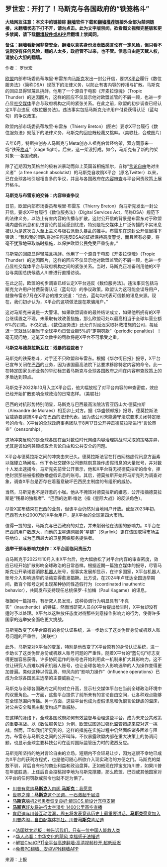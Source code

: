  <!-- 面包屑导航 --> <h2>罗世宏：开打了！马斯克与各国政府的“铁笼格斗”</h2> <p class="notice"><b>大陆网友注意：本文中的链接除 <a href="https://github.com/bannedbook/fanqiang" >翻墙</a>软件下载和<a href="https://github.com/killgcd/justmysocks/blob/master/README.md">翻墙推荐</a>链接外全部为禁网链接，未翻墙状态下打不开，请勿点击。此为文字版禁闻，欲看图文视频完整版和更多禁闻，请下载<a href="https://github.com/bannedbook/fanqiang">翻墙软件或APP</a>后翻墙上禁闻网。</p><p>备注：翻墙看新闻非常安全，翻墙以真实身份发表敏感言论有一定风险，但只看不说则没有任何风险，翻的人太多，政府管不过来，也不管。信息自由是天赋人权，请放心大胆的翻墙。</b></p>  <div class="entry"> <p>作者： 罗世宏</p> <p id="summary"><a href="https://www.bannedbook.org/bnews/tag/%e6%ac%a7%e7%9b%9f/" class="st_tag internal_tag" rel="tag" title="标签 欧盟 下的日志">欧盟</a>内部市场委员蒂埃里·布雷东向<a href="https://www.bannedbook.org/bnews/tag/%E9%A9%AC%E6%96%AF%E5%85%8B/" class="st_tag internal_tag" rel="tag" title="标签 马斯克 下的日志">马斯克</a>发出一封公开信，要求<a href="https://www.bannedbook.org/bnews/tag/x%e5%b9%b3%e5%8f%b0/" class="st_tag internal_tag" rel="tag" title="标签 X平台 下的日志">X平台</a>履行《数位服务法》（简称DSA）规范下的法律义务，以防止有害内容的传播与扩散。马斯克的回应显得轻蔑且挑衅。他用了一个源自于电影《开麦拉惊魂》（Tropic Thunder）的迷因图片，这样的回应不仅显示他对欧盟监管的不屑一顾，也进一步凸显<a href="https://www.bannedbook.org/bnews/tag/%e7%a4%be%e4%ba%a4%e5%aa%92%e4%bd%93/" class="st_tag internal_tag" rel="tag" title="标签 社交媒体 下的日志">社交媒体</a>平台与政府机构之间的紧张关系。在此之前，欧盟的初步调查已经认定X平台违反《数位服务法》。违法事实包括马斯克允许用户付费获得认证（蓝勾勾）的争议政策。</p> <p id="conimg">欧盟内部市场委员蒂埃里·布雷东（Thierry Breton）(图右）要求X平台履行《数位服务法》规范下的法律义务，马斯克的回应既轻蔑又挑衅。（美联社，合成图片）</p> <p>去年6月，特斯拉创办人马斯克与Meta创办人祖克伯曾经约架，双方同意来一场“铁笼<a href="https://www.bannedbook.org/bnews/tag/%E6%A0%BC%E6%96%97/" class="st_tag internal_tag" rel="tag" title="标签 格斗 下的日志">格斗</a>”（cage fight）。后来，这一架没打成。如今，马斯克有了新的约架对象──各国政府。</p> <p>除了近期因为英格兰的极右派暴动而卯上英国首相施凯尔，自称“<a href="https://www.bannedbook.org/bnews/tag/%e8%a8%80%e8%ae%ba%e8%87%aa%e7%94%b1/" class="st_tag internal_tag" rel="tag" title="标签 言论自由 下的日志">言论自由</a>绝对主义者”（a free speech absolutist）的马斯克自收购X平台（原名Twitter）以来，已在全球各地引起相当多的争议，并且与各国政府在<a href="https://www.bannedbook.org/bnews/tag/%e5%86%85%e5%ae%b9%e5%ae%a1%e6%9f%a5/" class="st_tag internal_tag" rel="tag" title="标签 内容审查 下的日志">内容审查</a>与平台问责政策上展开格斗。</p> <p><strong>马斯克与布雷东的交锋：内容审查争议</strong></p> <p>日前，欧盟内部市场委员蒂埃里·布雷东（Thierry Breton）向马斯克发出一封公开信，要求X平台履行《数位服务法》（Digital Services Act，简称DSA）规范下的法律义务，以防止有害内容的传播与扩散。这封公开信的背景是布雷东对于欧盟境内虚假讯息和仇恨言论的蔓延感到忧虑，特别是社交媒体上广泛传播的不实讯息被认为是这次白人至上主义与极右派街头暴乱的推手。布雷东在这封公开信里撂下狠话：“我和我的团队将对任何违反DSA的证据保持高度警觉，而且若有必要，将毫不犹豫地采取临时措施，以保护欧盟公民免受严重伤害。”</p>  <p>马斯克的回应显得轻蔑且挑衅。他用了一个源自于电影《开麦拉惊魂》（Tropic Thunder）的迷因图片，这样的回应不仅显示他对欧盟监管的不屑一顾，也进一步凸显社交媒体平台与政府机构之间的紧张关系。当时，马斯克正准备利用他的X平台与美国总统候选人川普进行直播访谈。</p> <p>在此之前，欧盟的初步调查已经认定X平台违反《数位服务法》。违法事实包括马斯克允许用户付费获得认证（蓝勾勾）的争议政策。欧盟认为这可能会误导用户，就像布雷东7月在X平台的推文说道：“过去，蓝勾勾代表可信赖的讯息来源。现在，我们初步认为，X平台的这项做法是在欺骗用户。”</p> <p>这对马斯克来说是一大警讯。如果欧盟调查的最终结论成立，如果他所拥有的X平台继续置之不理，未采取有效改善措施，那么欧盟可处以最高相当于全球年营业额6%的罚款。不仅如此，《数位服务法》还允许对延迟采取补救措施的公司，每延迟一天就处以相当于全球平均日营业额5%的“定期罚款”（periodic penalties）！毫无疑问地，这笔天文数字的罚款将是X平台不可承受之重。</p> <p><strong>马斯克与德莫拉斯互杠：残暴的独裁者？</strong></p> <p>马斯克的铁笼格斗，对手还不只欧盟和布雷东。根据《华尔街日报》报导，X平台已宣布关闭在<a href="https://www.bannedbook.org/bnews/tag/%e5%b7%b4%e8%a5%bf/" class="st_tag internal_tag" rel="tag" title="标签 巴西 下的日志">巴西</a>的业务，因为该国最高法院下达要求移除特定内容的命令。此一在特定国家关闭业务的举动标志着马斯克与全球各国政府之间在内容审查政策上的矛盾达到顶点。</p> <p>马斯克于2022年10月入主X平台后，他大幅放松了对平台内容的审查密度，效应已经开始扩散影响全球政治的日常态样。（美联社）</p> <p>巴西的对抗形势特别明显，马斯克与巴西最高法院法官亚历山大·德莫拉斯（Alexandre de Moraes）相互卯上对方。据《华盛顿邮报》报导，德莫拉斯法官威胁要逮捕X平台在巴西的法律代表，因为该公司未能遵守法院要求关闭特定账号的命令。X平台的全球政府事务团队于8月17日公开抨击德莫拉斯进行“言论审查”（censorship）。</p>  <p>这场冲突反映的是全球各国在面对数位时代网络内容治理挑战时采取的策略差异，尤其是该如何兼顾或取舍言论自由和公共安全的问题。</p> <p>X平台与德莫拉斯之间的冲突由来已久。德莫拉斯法官在打击网络虚假讯息方面素以强硬立场闻名。他下令社交媒体公司删除刻意操作虚假讯息的大量账号，并对数十人发出逮捕令。马斯克先前曾公开表示，他和X平台将无视德莫拉斯的命令，拒绝封禁那些被指控散播虚假讯息的账号。其后，德莫拉斯开始将马斯克列为调查对象，调查X平台是否存在着蓄意破坏巴西民主制度的有组织的威胁。</p> <p>当然，马斯克也不是好惹的小咖。他从不掩饰对德莫拉斯的嫌恶，公开指摘德莫拉斯是“残暴的独裁者”、“巴西的达斯·维达（指《星际大战》的反派角色）。</p> <p>尽管X宣布结束在巴西的业务，但该平台仍然对当地用户开放。截至2023年初，巴西有大约2000万的X平台用户，是X平台的全球第四大市场。</p> <p>值得一提的是，马斯克与巴西政府的对立，并未削弱他在该国的影响力。X平台在巴西的用户数庞大，而他的卫星连网服务“星链”（Starlink）更在该国取得市场主导地位，成为巴西最大的卫星网络服务提供者。</p> <p><strong>选举干预与影响力操作：X平台面临问责压力</strong></p> <p>自马斯克于2022年10月入主X平台后，他大幅放松了对平台内容的审查密度，效应已经开始扩散影响全球政治的日常态样。根据近期一篇独立媒体的报导，尽管马斯克公开承诺要消除<a href="https://www.bannedbook.org/bnews/tag/%e6%9c%ba%e5%99%a8%e4%ba%ba/" class="st_tag internal_tag" rel="tag" title="标签 机器人 下的日志">机器人</a>账号，但事实发展却显示，在许多国家，X平台机器人账号介入影响选举的活动变得愈发猖獗。比方说，在2024年卢旺达全国选举期间，数百个账号之间出现某种协同性造假行为（coordinated inauthentic behavior），共同发布支持现任总统保罗·卡加梅（Paul Kagame）的讯息。</p>  <p>根据同一篇报导，有研究人员发现，这种协调行为明显具有“不真实”（inauthentic）的特征，然而当研究人员向X平台提出检举时，X平台却没有适时予以处理。X平台以这种放任态度对待那些刻意操作影响力的行为，使得许多国家的选举安全面临更大挑战。</p> <p>马斯克改变了X平台原有的身份认证系统，进一步助长了这类伪冒身份或机器人账号问题的严重性。（美联社）</p> <p>此外，马斯克对X平台的变革，特别是他改变了X平台原有的身份认证系统，进一步助长了这类伪冒身份或机器人账号问题的严重性。随着X平台的“蓝勾勾”标志变得更加容易获得，许多协同运作的账号也开始利用此一机制来扩大其影响力。这不仅让研究人员难以辨识机器人账号，也让全球各地介入影响选举的人为操作变得更加普遍。类似这种以假乱真、带风向的“影响力操作”（influence operations）已成为全球各国民主选举的主要威胁之一。</p> <p>马斯克与全球各国政府之间的对立升高，显示社交媒体平台在当前全球政治环境中的双重角色。一方面，这些平台提供了前所未有的言论自由空间，让各种观点能够在全球范围内传播。另一方面，这些平台也成为虚假讯息和仇恨言论肆虐的温床，对公共安全和民主制度构成严重威胁。</p> <p>在这样的脉络下，全球各国政府如何有效监督与治理这些平台，成为未来公共政策的重要挑战。以《数位服务法》为例，欧盟试图透过强化监管措施来应对这一挑战。然而，正如我们所见到的，这样的措施在实施过程中仍然面临诸多困难与阻力。布雷东与马斯克之间的公开叫阵，不仅暴露欧盟内部在重大决策上的协调问题，也显示全球主要科技公司在面对国际监管压力时的激烈反应。</p> <p>马斯克所坚持的绝对言论自由的立场，短期内不会轻易让步，因为这很不幸地已成为X平台的获利方程式，也是他可随心所欲介入现实政治的方便之门。马斯克的桀敖不驯，背后自有他的商业利益和政治盘算。正如他现在押宝支持川普，如果川普在年底胜选，上任后自会投桃报李地为马斯克撑腰，那么欧盟、巴西或其他国家对X平台的任何罚款或禁令也就不足为惧了。</p> <!--<div id="taboola-mid-1"></div>--><ul class='op-related-articles' title='相关阅读'> <li><a href='https://www.bannedbook.org/bnews/bannedvideo/20240823/2078157.html' target='_blank'>川普有意纳<b>马斯克</b>入内阁 <b>马斯克</b>：我愿意</a></li> <li><a href='https://www.bannedbook.org/bnews/comments/20240823/2078119.html' target='_blank'>世界之瞳：<b>马斯克</b>这个民调，一石激起千层浪</a></li> <li><a href='https://www.bannedbook.org/bnews/cnnews/20240823/2078094.html' target='_blank'><b>马斯克</b>脑机2号患者恢复良好:能玩CS,能设计充电支架</a></li> <li><a href='https://www.bannedbook.org/bnews/cnnews/20240822/2077939.html' target='_blank'><b>马斯克</b>好友将进行太空漫步 1400公里高空直播</a></li> <li><a href='https://www.bannedbook.org/bnews/comments/20240822/2077909.html' target='_blank'>肯尼迪与川普互动泄漏，周五将发表竞选历史上最重要讲话。<b>马斯克</b>愿意加入川普内阁，自由配媒体抓狂。川普<b>马斯克</b>肯尼迪</a></li> </ul> <ul class="texttj"> <li>🔥<a href="https://www.bannedbook.org/bnews/ssgc/20230219/1850782.html" target="_blank">法国犹太老板：神告诉我们，只有一位中国人能救人类</a></li> <li>🔥<a href="https://www.bannedbook.org/bnews/comments/20220220/1694796.html" target="_blank">华人必看：中华文化的飓风 幸福感无法描述</a></li> <li>🔥<a href="https://github.com/bannedbook/fanqiang/wiki/V2ray%E6%9C%BA%E5%9C%BA" target="_blank">解锁ChatGPT|全平台高速翻墙:高清视频秒开,超低延迟</a></li> <li>🔥<a href="https://github.com/bannedbook/fanqiang/wiki/%E7%A6%81%E9%97%BB%E7%BD%91%E5%AE%89%E5%8D%93%E7%BF%BB%E5%A2%99%E6%96%B0%E9%97%BBAPP" target="_blank">免费PC翻墙、安卓VPN翻墙APP</a></li> </ul><p class="src-info">来源：上报 </p> <a name='sharetosocial'></a> <div style="margin-bottom:5px;padding-bottom:5px;clear:both"> <div id="archive-pix-1" class="banner-ads"> <!-- AuctionX Display platform tag START --> <div id="27602x728x90x621x_ADSLOT1" clicktrack="%%CLICK_URL_ESC%%"></div>  <!-- AuctionX Display platform tag END --> </div> <div id="archive-pix-2" class="banner-ads"> <!-- AuctionX Display platform tag START --> <div id="27556x300x250x621x_ADSLOT1" clicktrack="%%CLICK_URL_ESC%%" style="margin:0 auto;text-align:center"></div>  <!-- AuctionX Display platform tag END --> </div> </div>  <div id="archive-pix-1" class="banner-ads"> <!-- AuctionX Display platform tag START --> <div id="27603x728x90x621x_ADSLOT1" clicktrack="%%CLICK_URL_ESC%%"></div>  <!-- AuctionX Display platform tag END --> </div> </div><!--END ENTRY--> 